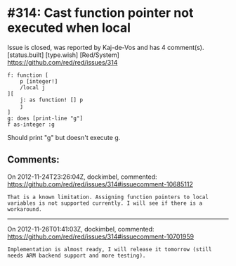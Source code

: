 
#314: Cast function pointer not executed when local
================================================================================
Issue is closed, was reported by Kaj-de-Vos and has 4 comment(s).
[status.built] [type.wish] [Red/System]
<https://github.com/red/red/issues/314>

```
f: function [
    p [integer!]
    /local j
][
    j: as function! [] p
    j
]
g: does [print-line "g"]
f as-integer :g
```

Should print "g" but doesn't execute g.



Comments:
--------------------------------------------------------------------------------

On 2012-11-24T23:26:04Z, dockimbel, commented:
<https://github.com/red/red/issues/314#issuecomment-10685112>

    That is a known limitation. Assigning function pointers to local variables is not supported currently. I will see if there is a workaround.

--------------------------------------------------------------------------------

On 2012-11-26T01:41:03Z, dockimbel, commented:
<https://github.com/red/red/issues/314#issuecomment-10701959>

    Implementation is almost ready, I will release it tomorrow (still needs ARM backend support and more testing).

